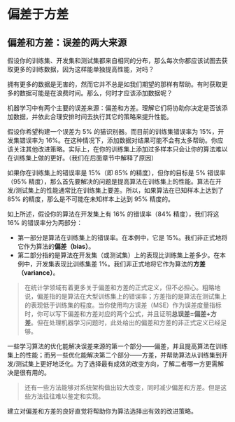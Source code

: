 # 偏差于方差
## 偏差和方差：误差的两大来源


假设你的训练集、开发集和测试集都来自相同的分布，那么每次你都应该试图去获取更多的训练数据，因为这样能单独提高性能，对吗？

拥有更多的数据是无害的，然而它并不总是如我们期望的那样有帮助。有时获取更多的数据可能是在浪费时间。那么，何时才应该添加数据呢？

机器学习中有两个主要的误差来源：偏差和方差。理解它们将协助你决定是否该添加数据，并依此合理安排时间去执行其它的策略来提升性能。

假设你希望构建一个误差为 5% 的猫识别器。而目前的训练集错误率为 15%，开发集错误率为 16%。在这种情况下，添加数据对结果可能不会有太多帮助。你应该关注其他改进策略。实际上，在你的训练集上添加过多样本只会让你的算法难以在训练集上做的更好。（我们在后面章节中解释了原因）

如果你在训练集上的错误率是 15%（即 85% 的精度），但你的目标是 5% 错误率（95% 精度），那么首先要解决的问题是提高算法在训练集上的性能。算法在开发/测试集上的性能通常比在训练集上要差。所以，如果算法在已知样本上达到了 85% 的精度，那么是不可能在未知样本上达到 95% 精度的。

如上所述，假设你的算法在开发集上有  16% 的错误率（84% 精度），我们将这 16% 的错误率分为两部分：

- 第一部分是算法在训练集上的错误率。在本例中，它是 15%。我们非正式地将它作为算法的**偏差（bias）**。
- 第二部分指的是算法在开发集（或测试集）上的表现比训练集上差多少。在本例中，开发集表现比训练集差 1%。我们非正式地将它作为算法的**方差（variance）**。

> 在统计学领域有着更多关于偏差和方差的正式定义，但不必担心。粗略地说，偏差指的是算法在大型训练集上的错误率；方差指的是算法在测试集上的表现低于训练集的程度。当你使用均方误差（MSE）作为误差度量指标时，你可以写下偏差和方差对应的两个公式，并且证明**总误差=偏差+方差**。但在处理机器学习问题时，此处给出的偏差和方差的非正式定义已经足够。

一些学习算法的优化能解决误差来源的第一个部分——偏差，并且提高算法在训练集上的性能；而另一些优化能解决第二个部分——方差，并帮助算法从训练集到开发/测试集上更好地泛化。为了选择最有成效的改变方向，了解二者哪一方更需解决是很有用的。

> 还有一些方法能够对系统架构做出较大改变，同时减少偏差和方差。但是这些方法往往难以鉴定和实现。

建立对偏差和方差的良好直觉将帮助你为算法选择出有效的改进策略。
